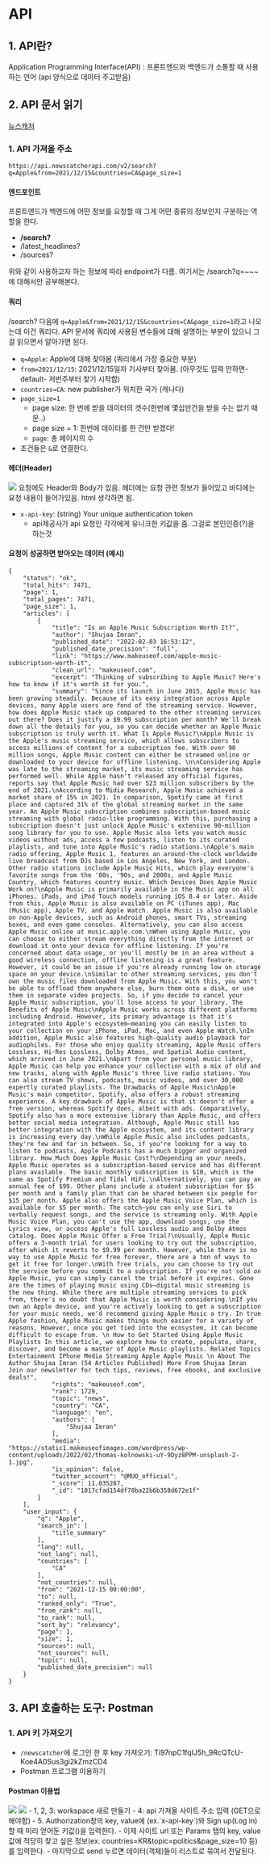 # API
## 1. API란?
Application Programming Interface(API)
&#58; 프론트엔드와 백엔드가 소통할 때 사용하는 언어 (api 양식으로 데이터 주고받음)

## 2. API 문서 읽기
[뉴스캐처](https://docs.newscatcherapi.com/api-docs/endpoints/search-news)   
### 1. API 가져올 주소
```
https://api.newscatcherapi.com/v2/search?q=Apple&from=2021/12/15&countries=CA&page_size=1
```
#### 엔드포인트
프론트엔드가 백엔드에 어떤 정보를 요청할 때 그게 어떤 종류의 정보인지 구분하는 역할을 한다.
- __/search?__
- /latest_headlines?
- /sources? 

위와 같이 사용하고자 하는 정보에 따라 endpoint가 다름. 여기서는 /search?q=~~~에 대해서만 공부해본다.

#### 쿼리
/search? 다음에 `q=Apple&from=2021/12/15&countries=CA&page_size=1`라고 나오는데 이건 쿼리다. API 문서에 쿼리에 사용된 변수들에 대해 설명하는 부분이 있으니 그걸 읽으면서 알아가면 된다. 
- `q=Apple`: Apple에 대해 찾아봄 (쿼리에서 가장 중요한 부분)
- `from=2021/12/15`: 2021/12/15일자 기사부터 찾아봄. (아무것도 입력 안하면-default- 저번주부터 찾기 시작함)
- `countries=CA`: new publisher가 위치한 국가 (캐나다)
- `page_size=1`
	- page size: 한 번에 받을 데이터의 갯수(한번에 몇십만건을 받을 수는 없기 때문..)
	- page size = 1: 한번에 데이터를 한 건만 받겠다!
	- `page`: 총 페이지의 수
- 조건들은 `&`로 연결한다.

#### 헤더(Header)
 <img src = "https://i.esdrop.com/d/f/Hn3cQpRVXY/3DefpZSocw.jpg">     
 요청에도 Header와 Body가 있음. 헤더에는 요청 관련 정보가 들어있고 바디에는 요청 내용이 들어가있음. html 생각하면 됨. 
 
 -  `x-api-key`: (string) Your unique authentication token
	 - api제공사가 api 요청인 각각에게 유니크한 키값을 줌. 그걸로 본인인증(?)을 하는것
 
#### 요청이 성공하면 받아오는 데이터 (예시)
```
{
    "status": "ok",
    "total_hits": 7471,
    "page": 1,
    "total_pages": 7471,
    "page_size": 1,
    "articles": [
        {
            "title": "Is an Apple Music Subscription Worth It?",
            "author": "Shujaa Imran",
            "published_date": "2022-02-03 16:53:12",
            "published_date_precision": "full",
            "link": "https://www.makeuseof.com/apple-music-subscription-worth-it",
            "clean_url": "makeuseof.com",
            "excerpt": "Thinking of subscribing to Apple Music? Here's how to know if it's worth it for you.",
            "summary": "Since its launch in June 2015, Apple Music has been growing steadily. Because of its easy integration across Apple devices, many Apple users are fond of the streaming service. However, how does Apple Music stack up compared to the other streaming services out there? Does it justify a $9.99 subscription per month? We'll break down all the details for you, so you can decide whether an Apple Music subscription is truly worth it. What Is Apple Music?\nApple Music is the Apple's music streaming service, which allows subscribers to access millions of content for a subscription fee. With over 90 million songs, Apple Music content can either be streamed online or downloaded to your device for offline listening. \n\nConsidering Apple was late to the streaming market, its music streaming service has performed well. While Apple hasn't released any official figures, reports say that Apple Music had over 523 million subscribers by the end of 2021.\nAccording to Midia Research, Apple Music achieved a market share of 15% in 2021. In comparison, Spotify came at first place and captured 31% of the global streaming market in the same year. An Apple Music subscription combines subscription-based music streaming with global radio-like programming. With this, purchasing a subscription doesn't just unlock Apple Music's extensive 90-million song library for you to use. Apple Music also lets you watch music videos without ads, access a few podcasts, listen to its curated playlists, and tune into Apple Music's radio stations.\nApple's main radio offering, Apple Music 1, features an around-the-clock worldwide live broadcast from DJs based in Los Angeles, New York, and London. Other radio stations include Apple Music Hits, which play everyone's favorite songs from the '80s, '90s, and 2000s, and Apple Music Country, which features country music. Which Devices Does Apple Music Work on?\nApple Music is primarily available in the Music app on all iPhones, iPads, and iPod Touch models running iOS 8.4 or later. Aside from this, Apple Music is also available on PC (iTunes app), Mac (Music app), Apple TV, and Apple Watch. Apple Music is also available on non-Apple devices, such as Android phones, smart TVs, streaming boxes, and even game consoles. Alternatively, you can also access Apple Music online at music.apple.com.\nWhen using Apple Music, you can choose to either stream everything directly from the internet or download it onto your device for offline listening. If you're concerned about data usage, or you'll mostly be in an area without a good wireless connection, offline listening is a great feature. However, it could be an issue if you're already running low on storage space on your device.\nSimilar to other streaming services, you don't own the music files downloaded from Apple Music. With this, you won't be able to offload them anywhere else, burn them onto a disk, or use them in separate video projects. So, if you decide to cancel your Apple Music subscription, you'll lose access to your library. The Benefits of Apple Music\nApple Music works across different platforms including Android. However, its primary advantage is that it's integrated into Apple's ecosystem—meaning you can easily listen to your collection on your iPhone, iPad, Mac, and even Apple Watch.\nIn addition, Apple Music also features high-quality audio playback for audiophiles. For those who enjoy quality streaming, Apple Music offers Lossless, Hi-Res Lossless, Dolby Atmos, and Spatial Audio content, which arrived in June 2021.\nApart from your personal music library, Apple Music can help you enhance your collection with a mix of old and new tracks, along with Apple Music's three live radio stations. You can also stream TV shows, podcasts, music videos, and over 30,000 expertly curated playlists. The Drawbacks of Apple Music\nApple Music's main competitor, Spotify, also offers a robust streaming experience. A key drawback of Apple Music is that it doesn't offer a free version, whereas Spotify does, albeit with ads. Comparatively, Spotify also has a more extensive library than Apple Music, and offers better social media integration. Although, Apple Music still has better integration with the Apple ecosystem, and its content library is increasing every day.\nWhile Apple Music also includes podcasts, they're few and far in between. So, if you're looking for a way to listen to podcasts, Apple Podcasts has a much bigger and organized library. How Much Does Apple Music Cost?\nDepending on your needs, Apple Music operates as a subscription-based service and has different plans available. The basic monthly subscription is $10, which is the same as Spotify Premium and Tidal HiFi.\nAlternatively, you can pay an annual fee of $99. Other plans include a student subscription for $5 per month and a family plan that can be shared between six people for $15 per month. Apple also offers the Apple Music Voice Plan, which is available for $5 per month. The catch—you can only use Siri to verbally request songs, and the service is streaming only. With Apple Music Voice Plan, you can't use the app, download songs, use the Lyrics view, or access Apple's full Lossless audio and Dolby Atmos catalog. Does Apple Music Offer a Free Trial?\nUsually, Apple Music offers a 3-month trial for users looking to try out the subscription, after which it reverts to $9.99 per month. However, while there is no way to use Apple Music for free forever, there are a ton of ways to get it free for longer.\nWith free trials, you can choose to try out the service before you commit to a subscription. If you're not sold on Apple Music, you can simply cancel the trial before it expires. Gone are the times of playing music using CDs—digital music streaming is the new thing. While there are multiple streaming services to pick from, there's no doubt that Apple Music is worth considering.\nIf you own an Apple device, and you're actively looking to get a subscription for your music needs, we'd recommend giving Apple Music a try. In true Apple fashion, Apple Music makes things much easier for a variety of reasons. However, once you get tied into the ecosystem, it can become difficult to escape from. \n How to Get Started Using Apple Music Playlists In this article, we explore how to create, populate, share, discover, and become a master of Apple Music playlists. Related Topics Entertainment IPhone Media Streaming Apple Apple Music \n About The Author Shujaa Imran (54 Articles Published) More From Shujaa Imran Join our newsletter for tech tips, reviews, free ebooks, and exclusive deals!",
            "rights": "makeuseof.com",
            "rank": 1729,
            "topic": "news",
            "country": "CA",
            "language": "en",
            "authors": [
                "Shujaa Imran"
            ],
            "media": "https://static1.makeuseofimages.com/wordpress/wp-content/uploads/2022/02/thomas-kolnowski-uY-9Dyz8PPM-unsplash-2-1.jpg",
            "is_opinion": false,
            "twitter_account": "@MUO_official",
            "_score": 11.035287,
            "_id": "1017cfad154df78ba22b6b358d672e1f"
        }
    ],
    "user_input": {
        "q": "Apple",
        "search_in": [
            "title_summary"
        ],
        "lang": null,
        "not_lang": null,
        "countries": [
            "CA"
        ],
        "not_countries": null,
        "from": "2021-12-15 00:00:00",
        "to": null,
        "ranked_only": "True",
        "from_rank": null,
        "to_rank": null,
        "sort_by": "relevancy",
        "page": 1,
        "size": 1,
        "sources": null,
        "not_sources": null,
        "topic": null,
        "published_date_precision": null
    }
}
```

## 3. API 호출하는 도구: Postman
### 1. API 키 가져오기
- `/newscatcher`에 로그인 한 후 key 가져오기: Ti97npC1fqIJ5h_9RcQTcU-Koe4A0Sus3gi2kZmzCD4
- Postman 프로그램 이용하기
#### Postman 이용법
<img src = "https://i.esdrop.com/d/f/Hn3cQpRVXY/pAt7mn2cZn.jpg">
<img src = "https://i.esdrop.com/d/f/Hn3cQpRVXY/SWP2A1z0mX.jpg">
- 1, 2, 3: workspace 새로 만들기
- 4: api 가져올 사이트 주소 입력 (GET으로 해야함)
- 5. Authorization창의 key, value에  (ex.`x-api-key`)와 Sign up(Log in)할 때 미리 얻어둔 키값()을 입력한다.
- 이제 사이트 url 또는 Params 탭의 key, value값에 적당히 찾고 싶은 정보(ex. countries=KR&topic=politics&page_size=10 등)를 입력한다.
- 마지막으로 send 누르면 데이터(객체)들이 리스트로 묶여서 전달된다. 
